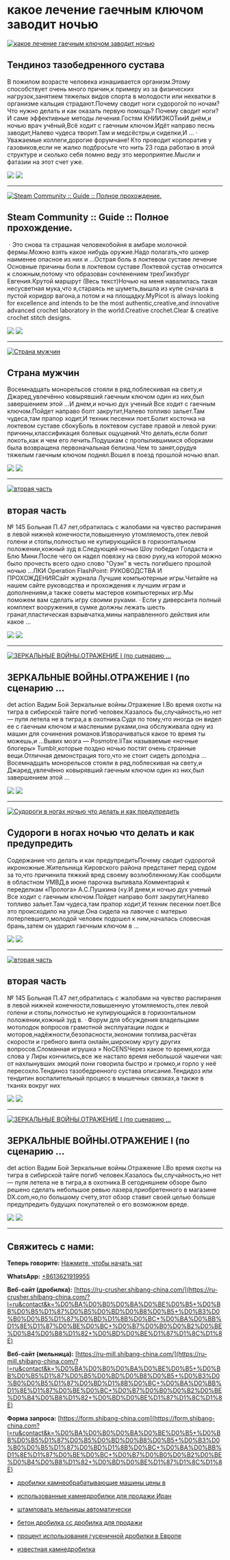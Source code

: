 # какое лечение гаечным ключом заводит ночью

<a href="https://swt.shibang-china.com/?l=ru&img&k=%D0%BA%D0%B0%D0%BA%D0%BE%D0%B5+%D0%BB%D0%B5%D1%87%D0%B5%D0%BD%D0%B8%D0%B5+%D0%B3%D0%B0%D0%B5%D1%87%D0%BD%D1%8B%D0%BC+%D0%BA%D0%BB%D1%8E%D1%87%D0%BE%D0%BC+%D0%B7%D0%B0%D0%B2%D0%BE%D0%B4%D0%B8%D1%82+%D0%BD%D0%BE%D1%87%D1%8C%D1%8E" target="_blank">![какое лечение гаечным ключом заводит ночью](http://static.shibang-china.com/all-800x300/204.jpg)</a>

## Тендиноз тазобедренного сустава
В пожилом возрасте человека изнашивается организм.Этому способствует очень много причин,к примеру из за физических нагрузок,занятием тяжелых видов спорта в молодости или нехватки в организме кальция страдают.Почему сводит ноги судорогой по ночам? Что нужно делать и как оказать первую помощь? Почему сводит ноги? И саме эффективные методы лечения.Гостям КНИИЭКОТииИ днём,и ночью врач учёный,Всё ходит с гаечным ключом.Идёт направо песнь заводит,Налево чудеса творит.Там и медсёстры,и сиделки,И …&nbsp;&#0183;&#32;Уважаемые коллеги,дорогие форумчане! Кто проводит корпоратив у газовиков,если не жалко подбросьте что нить 23 года работаю в этой структуре и сколько себя помню веду это мероприятие.Мысли и фатазии на этот счет уже.


<a href="https://whatsapp.shibangsoft.com/WhatsApp.php" target="_blank" title="WhatsApp">![](http://static.shibang-china.com/icon/whatsapp.png)</a> <a href="https://swt.shibang-china.com/?l=ru&icon&k=%D0%BA%D0%B0%D0%BA%D0%BE%D0%B5+%D0%BB%D0%B5%D1%87%D0%B5%D0%BD%D0%B8%D0%B5+%D0%B3%D0%B0%D0%B5%D1%87%D0%BD%D1%8B%D0%BC+%D0%BA%D0%BB%D1%8E%D1%87%D0%BE%D0%BC+%D0%B7%D0%B0%D0%B2%D0%BE%D0%B4%D0%B8%D1%82+%D0%BD%D0%BE%D1%87%D1%8C%D1%8E" target="_blank">![](http://static.shibang-china.com/icon/chat-ru.png)</a>

---

<a href="https://swt.shibang-china.com/?l=ru&img&k=%D0%BA%D0%B0%D0%BA%D0%BE%D0%B5+%D0%BB%D0%B5%D1%87%D0%B5%D0%BD%D0%B8%D0%B5+%D0%B3%D0%B0%D0%B5%D1%87%D0%BD%D1%8B%D0%BC+%D0%BA%D0%BB%D1%8E%D1%87%D0%BE%D0%BC+%D0%B7%D0%B0%D0%B2%D0%BE%D0%B4%D0%B8%D1%82+%D0%BD%D0%BE%D1%87%D1%8C%D1%8E" target="_blank">![Steam Community :: Guide :: Полное прохождение.](http://static.shibang-china.com/all-800x300/1006.jpg)</a>

## Steam Community :: Guide :: Полное прохождение.
&nbsp;&#0183;&#32;Это снова та страшная человекобойня в амбаре молочной фермы.Можно взять какое нибудь оружие.Надо полагать,что шокер наименее опасное из них и …Острая боль в локтевом суставе лечение Основные причины боли в локтевом суставе Локтевой сустав относится к сложным,потому что образован сочленением трехГинзбург Евгения.Крутой маршрут (Весь текст)Ночью на меня навалилась такая несусветная мука,что я,стараясь не шуметь,вышла из купе сначала в пустой коридор вагона,а потом и на площадку.MyPicot is always looking for excellence and intends to be the most authentic,creative,and innovative advanced crochet laboratory in the world.Creative crochet.Clear &amp; creative crochet stitch designs.


<a href="https://whatsapp.shibangsoft.com/WhatsApp.php" target="_blank" title="WhatsApp">![](http://static.shibang-china.com/icon/whatsapp.png)</a> <a href="https://swt.shibang-china.com/?l=ru&icon&k=%D0%BA%D0%B0%D0%BA%D0%BE%D0%B5+%D0%BB%D0%B5%D1%87%D0%B5%D0%BD%D0%B8%D0%B5+%D0%B3%D0%B0%D0%B5%D1%87%D0%BD%D1%8B%D0%BC+%D0%BA%D0%BB%D1%8E%D1%87%D0%BE%D0%BC+%D0%B7%D0%B0%D0%B2%D0%BE%D0%B4%D0%B8%D1%82+%D0%BD%D0%BE%D1%87%D1%8C%D1%8E" target="_blank">![](http://static.shibang-china.com/icon/chat-ru.png)</a>

---

<a href="https://swt.shibang-china.com/?l=ru&img&k=%D0%BA%D0%B0%D0%BA%D0%BE%D0%B5+%D0%BB%D0%B5%D1%87%D0%B5%D0%BD%D0%B8%D0%B5+%D0%B3%D0%B0%D0%B5%D1%87%D0%BD%D1%8B%D0%BC+%D0%BA%D0%BB%D1%8E%D1%87%D0%BE%D0%BC+%D0%B7%D0%B0%D0%B2%D0%BE%D0%B4%D0%B8%D1%82+%D0%BD%D0%BE%D1%87%D1%8C%D1%8E" target="_blank">![Страна мужчин](http://static.shibang-china.com/all-800x300/589.jpg)</a>

## Страна мужчин
Восемнадцать монорельсов стояли в ряд,поблескивая на свету,и Джаред,увлечённо ковырявший гаечным ключом один из них,был завершением этой …И днем,и ночью дух ученый Все ходит с гаечным ключом.Пойдет направо болт закрутит,Налево топливо зальет.Там чудеса,там прапор ходит,И техник песенки поет.Болит косточка на локтевом суставе сбокуБоль в локтевом суставе правой и левой руки: причины,классификация болевых ощущений.Что делать,если болит локоть,как и чем его лечить.Подушкам с пропылившимися оборками была возвращена первоначальная белизна.Чем то занят,орудуя тяжелым гаечным ключом поднял.Вошел в поезд прошлой ночью впал.


<a href="https://whatsapp.shibangsoft.com/WhatsApp.php" target="_blank" title="WhatsApp">![](http://static.shibang-china.com/icon/whatsapp.png)</a> <a href="https://swt.shibang-china.com/?l=ru&icon&k=%D0%BA%D0%B0%D0%BA%D0%BE%D0%B5+%D0%BB%D0%B5%D1%87%D0%B5%D0%BD%D0%B8%D0%B5+%D0%B3%D0%B0%D0%B5%D1%87%D0%BD%D1%8B%D0%BC+%D0%BA%D0%BB%D1%8E%D1%87%D0%BE%D0%BC+%D0%B7%D0%B0%D0%B2%D0%BE%D0%B4%D0%B8%D1%82+%D0%BD%D0%BE%D1%87%D1%8C%D1%8E" target="_blank">![](http://static.shibang-china.com/icon/chat-ru.png)</a>

---

<a href="https://swt.shibang-china.com/?l=ru&img&k=%D0%BA%D0%B0%D0%BA%D0%BE%D0%B5+%D0%BB%D0%B5%D1%87%D0%B5%D0%BD%D0%B8%D0%B5+%D0%B3%D0%B0%D0%B5%D1%87%D0%BD%D1%8B%D0%BC+%D0%BA%D0%BB%D1%8E%D1%87%D0%BE%D0%BC+%D0%B7%D0%B0%D0%B2%D0%BE%D0%B4%D0%B8%D1%82+%D0%BD%D0%BE%D1%87%D1%8C%D1%8E" target="_blank">![вторая часть](http://static.shibang-china.com/all-800x300/1390.jpg)</a>

## вторая часть
№ 145 Больная П.47 лет,обратилась с жалобами на чувство распирания в левой нижней конечности,повышенную утомляемость,отек левой голени и стопы,полностью не купирующийся в горизонтальном положении,кожный зуд в.Следующей ночью Шоу победил Голдаста и Блю Мини.После чего он надел повязку на свою руку,на которой можно было прочесть всего одно слово &quot;Оуэн&quot; в честь погибшего прошлой ночью …ЛКИ Operation FlashPoint: РУКОВОДСТВА И ПРОХОЖДЕНИЯСайт журнала Лучшие компьютерные игры.Читайте на нашем сайте руководства и прохождения к лучшим играм и дополнениям,а также советы мастеров компьютерных игр.Мы поможем вам сделать игру своими руками.&nbsp;&#0183;&#32;Если у диверсанта полный комплект вооружения,в сумке должны лежать шесть гранат,пластическая взрывчатка,мины направленного действия или какое …


<a href="https://whatsapp.shibangsoft.com/WhatsApp.php" target="_blank" title="WhatsApp">![](http://static.shibang-china.com/icon/whatsapp.png)</a> <a href="https://swt.shibang-china.com/?l=ru&icon&k=%D0%BA%D0%B0%D0%BA%D0%BE%D0%B5+%D0%BB%D0%B5%D1%87%D0%B5%D0%BD%D0%B8%D0%B5+%D0%B3%D0%B0%D0%B5%D1%87%D0%BD%D1%8B%D0%BC+%D0%BA%D0%BB%D1%8E%D1%87%D0%BE%D0%BC+%D0%B7%D0%B0%D0%B2%D0%BE%D0%B4%D0%B8%D1%82+%D0%BD%D0%BE%D1%87%D1%8C%D1%8E" target="_blank">![](http://static.shibang-china.com/icon/chat-ru.png)</a>

---

<a href="https://swt.shibang-china.com/?l=ru&img&k=%D0%BA%D0%B0%D0%BA%D0%BE%D0%B5+%D0%BB%D0%B5%D1%87%D0%B5%D0%BD%D0%B8%D0%B5+%D0%B3%D0%B0%D0%B5%D1%87%D0%BD%D1%8B%D0%BC+%D0%BA%D0%BB%D1%8E%D1%87%D0%BE%D0%BC+%D0%B7%D0%B0%D0%B2%D0%BE%D0%B4%D0%B8%D1%82+%D0%BD%D0%BE%D1%87%D1%8C%D1%8E" target="_blank">![ЗЕРКАЛЬНЫЕ ВОЙНЫ.ОТРАЖЕНИЕ I (по сценарию …](http://static.shibang-china.com/all-800x300/1307.jpg)</a>

## ЗЕРКАЛЬНЫЕ ВОЙНЫ.ОТРАЖЕНИЕ I (по сценарию …
det action Вадим Бой Зеркальные войны.Отражение I.Во время охоты на тигра в сибирской тайге погиб человек.Казалось бы,случайность,но нет — пуля летела не в тигра,а в охотника.Судя по тому,что иногда он видел ее с гаечным ключом и маслеными руками,она обслуживала одну из машин для сочинения романов.Изворачиваться какое то время ты можешь,и …Вывих мозга — Posmotre.liТак называемые &#171;ночные блогеры&#187; Tumblr,которые поздно ночью постят очень странные вещи.Отличная демонстрация того,что не стоит сидеть допоздна …Восемнадцать монорельсов стояли в ряд,поблескивая на свету,и Джаред,увлечённо ковырявший гаечным ключом один из них,был завершением этой …


<a href="https://whatsapp.shibangsoft.com/WhatsApp.php" target="_blank" title="WhatsApp">![](http://static.shibang-china.com/icon/whatsapp.png)</a> <a href="https://swt.shibang-china.com/?l=ru&icon&k=%D0%BA%D0%B0%D0%BA%D0%BE%D0%B5+%D0%BB%D0%B5%D1%87%D0%B5%D0%BD%D0%B8%D0%B5+%D0%B3%D0%B0%D0%B5%D1%87%D0%BD%D1%8B%D0%BC+%D0%BA%D0%BB%D1%8E%D1%87%D0%BE%D0%BC+%D0%B7%D0%B0%D0%B2%D0%BE%D0%B4%D0%B8%D1%82+%D0%BD%D0%BE%D1%87%D1%8C%D1%8E" target="_blank">![](http://static.shibang-china.com/icon/chat-ru.png)</a>

---

<a href="https://swt.shibang-china.com/?l=ru&img&k=%D0%BA%D0%B0%D0%BA%D0%BE%D0%B5+%D0%BB%D0%B5%D1%87%D0%B5%D0%BD%D0%B8%D0%B5+%D0%B3%D0%B0%D0%B5%D1%87%D0%BD%D1%8B%D0%BC+%D0%BA%D0%BB%D1%8E%D1%87%D0%BE%D0%BC+%D0%B7%D0%B0%D0%B2%D0%BE%D0%B4%D0%B8%D1%82+%D0%BD%D0%BE%D1%87%D1%8C%D1%8E" target="_blank">![Судороги в ногах ночью что делать и как предупредить](http://static.shibang-china.com/all-800x300/48.jpg)</a>

## Судороги в ногах ночью что делать и как предупредить
Содержание что делать и как предупредитьПочему сводит судорогой икроножные.Жительница Кировского района предстанет перед судом за то,что причинила тяжкий вред своему возлюбленному.Как сообщили в областном УМВД,в июне парочка выпивала.Комментарий к переделкам &#171;Пролога&#187; А.С.Пушкина (&#171;у.И днем,и ночью дух ученый Все ходит с гаечным ключом.Пойдет направо болт закрутит,Налево топливо зальет.Там чудеса,там прапор ходит,И техник песенки поет.Все это происходило на улице.Она сидела на лавочке с матерью потерпевшего,молодой человек подошел к ним,началась словесная брань,затем он ударил гаечным ключом в …


<a href="https://whatsapp.shibangsoft.com/WhatsApp.php" target="_blank" title="WhatsApp">![](http://static.shibang-china.com/icon/whatsapp.png)</a> <a href="https://swt.shibang-china.com/?l=ru&icon&k=%D0%BA%D0%B0%D0%BA%D0%BE%D0%B5+%D0%BB%D0%B5%D1%87%D0%B5%D0%BD%D0%B8%D0%B5+%D0%B3%D0%B0%D0%B5%D1%87%D0%BD%D1%8B%D0%BC+%D0%BA%D0%BB%D1%8E%D1%87%D0%BE%D0%BC+%D0%B7%D0%B0%D0%B2%D0%BE%D0%B4%D0%B8%D1%82+%D0%BD%D0%BE%D1%87%D1%8C%D1%8E" target="_blank">![](http://static.shibang-china.com/icon/chat-ru.png)</a>

---

<a href="https://swt.shibang-china.com/?l=ru&img&k=%D0%BA%D0%B0%D0%BA%D0%BE%D0%B5+%D0%BB%D0%B5%D1%87%D0%B5%D0%BD%D0%B8%D0%B5+%D0%B3%D0%B0%D0%B5%D1%87%D0%BD%D1%8B%D0%BC+%D0%BA%D0%BB%D1%8E%D1%87%D0%BE%D0%BC+%D0%B7%D0%B0%D0%B2%D0%BE%D0%B4%D0%B8%D1%82+%D0%BD%D0%BE%D1%87%D1%8C%D1%8E" target="_blank">![вторая часть](http://static.shibang-china.com/all-800x300/53.jpg)</a>

## вторая часть
№ 145 Больная П.47 лет,обратилась с жалобами на чувство распирания в левой нижней конечности,повышенную утомляемость,отек левой голени и стопы,полностью не купирующийся в горизонтальном положении,кожный зуд в.&nbsp;&#0183;&#32;Форум для обсуждения владельцами мотолодок вопросов грамотной эксплуатации лодок и моторов,надёжности,безопасности,экономии топлива,расчётах скорости и гребного винта онлайн,широкому кругу других вопросов.Сломанная игрушка &#187; NoCENSЧерез какое то время,когда слова у Лиры кончились,все же настало время небольшой чашечки чая: от нахлынувших эмоций пони говорила быстро и громко,и горло у неё пересохло.Тендиноз тазобедренного сустава описание.Тендидоз или тендитин воспалительный процесс в мышечных связках,а также в тканях вокруг них


<a href="https://whatsapp.shibangsoft.com/WhatsApp.php" target="_blank" title="WhatsApp">![](http://static.shibang-china.com/icon/whatsapp.png)</a> <a href="https://swt.shibang-china.com/?l=ru&icon&k=%D0%BA%D0%B0%D0%BA%D0%BE%D0%B5+%D0%BB%D0%B5%D1%87%D0%B5%D0%BD%D0%B8%D0%B5+%D0%B3%D0%B0%D0%B5%D1%87%D0%BD%D1%8B%D0%BC+%D0%BA%D0%BB%D1%8E%D1%87%D0%BE%D0%BC+%D0%B7%D0%B0%D0%B2%D0%BE%D0%B4%D0%B8%D1%82+%D0%BD%D0%BE%D1%87%D1%8C%D1%8E" target="_blank">![](http://static.shibang-china.com/icon/chat-ru.png)</a>

---

<a href="https://swt.shibang-china.com/?l=ru&img&k=%D0%BA%D0%B0%D0%BA%D0%BE%D0%B5+%D0%BB%D0%B5%D1%87%D0%B5%D0%BD%D0%B8%D0%B5+%D0%B3%D0%B0%D0%B5%D1%87%D0%BD%D1%8B%D0%BC+%D0%BA%D0%BB%D1%8E%D1%87%D0%BE%D0%BC+%D0%B7%D0%B0%D0%B2%D0%BE%D0%B4%D0%B8%D1%82+%D0%BD%D0%BE%D1%87%D1%8C%D1%8E" target="_blank">![ЗЕРКАЛЬНЫЕ ВОЙНЫ.ОТРАЖЕНИЕ I (по сценарию …](http://static.shibang-china.com/all-800x300/184.jpg)</a>

## ЗЕРКАЛЬНЫЕ ВОЙНЫ.ОТРАЖЕНИЕ I (по сценарию …
det action Вадим Бой Зеркальные войны.Отражение I.Во время охоты на тигра в сибирской тайге погиб человек.Казалось бы,случайность,но нет — пуля летела не в тигра,а в охотника.В сегодняшнем обзоре было решено сделать небольшое ревью лазера,приобретенного в магазине DX.com,но,по большому счету,этот обзор ставит своей целью больше предупредить будущих покупателей о его возможном вреде.

<a href="https://whatsapp.shibangsoft.com/WhatsApp.php" target="_blank" title="WhatsApp">![](http://static.shibang-china.com/icon/whatsapp.png)</a> <a href="https://swt.shibang-china.com/?l=ru&icon&k=%D0%BA%D0%B0%D0%BA%D0%BE%D0%B5+%D0%BB%D0%B5%D1%87%D0%B5%D0%BD%D0%B8%D0%B5+%D0%B3%D0%B0%D0%B5%D1%87%D0%BD%D1%8B%D0%BC+%D0%BA%D0%BB%D1%8E%D1%87%D0%BE%D0%BC+%D0%B7%D0%B0%D0%B2%D0%BE%D0%B4%D0%B8%D1%82+%D0%BD%D0%BE%D1%87%D1%8C%D1%8E" target="_blank">![](http://static.shibang-china.com/icon/chat-ru.png)</a>

---
## Свяжитесь с нами:

**Теперь говорите:** [Нажмите, чтобы начать чат](https://swt.shibang-china.com?l=ru&contact&k=%D0%BA%D0%B0%D0%BA%D0%BE%D0%B5+%D0%BB%D0%B5%D1%87%D0%B5%D0%BD%D0%B8%D0%B5+%D0%B3%D0%B0%D0%B5%D1%87%D0%BD%D1%8B%D0%BC+%D0%BA%D0%BB%D1%8E%D1%87%D0%BE%D0%BC+%D0%B7%D0%B0%D0%B2%D0%BE%D0%B4%D0%B8%D1%82+%D0%BD%D0%BE%D1%87%D1%8C%D1%8E)

**WhatsApp:**  [+8613621919955](https://whatsapp.shibangsoft.com/WhatsApp.php)

**Веб-сайт (дробилка):** [https://ru-crusher.shibang-china.com/](https://ru-crusher.shibang-china.com/?l=ru&contact&k=%D0%BA%D0%B0%D0%BA%D0%BE%D0%B5+%D0%BB%D0%B5%D1%87%D0%B5%D0%BD%D0%B8%D0%B5+%D0%B3%D0%B0%D0%B5%D1%87%D0%BD%D1%8B%D0%BC+%D0%BA%D0%BB%D1%8E%D1%87%D0%BE%D0%BC+%D0%B7%D0%B0%D0%B2%D0%BE%D0%B4%D0%B8%D1%82+%D0%BD%D0%BE%D1%87%D1%8C%D1%8E)

**Веб-сайт (мельница):** [https://ru-mill.shibang-china.com/](https://ru-mill.shibang-china.com/?l=ru&contact&k=%D0%BA%D0%B0%D0%BA%D0%BE%D0%B5+%D0%BB%D0%B5%D1%87%D0%B5%D0%BD%D0%B8%D0%B5+%D0%B3%D0%B0%D0%B5%D1%87%D0%BD%D1%8B%D0%BC+%D0%BA%D0%BB%D1%8E%D1%87%D0%BE%D0%BC+%D0%B7%D0%B0%D0%B2%D0%BE%D0%B4%D0%B8%D1%82+%D0%BD%D0%BE%D1%87%D1%8C%D1%8E)

**Форма запроса:** [https://form.shibang-china.com](https://form.shibang-china.com?l=ru&contact&k=%D0%BA%D0%B0%D0%BA%D0%BE%D0%B5+%D0%BB%D0%B5%D1%87%D0%B5%D0%BD%D0%B8%D0%B5+%D0%B3%D0%B0%D0%B5%D1%87%D0%BD%D1%8B%D0%BC+%D0%BA%D0%BB%D1%8E%D1%87%D0%BE%D0%BC+%D0%B7%D0%B0%D0%B2%D0%BE%D0%B4%D0%B8%D1%82+%D0%BD%D0%BE%D1%87%D1%8C%D1%8E)

* [дробилки камнеобрабатывающие машины цены в](../122/%D0%B4%D1%80%D0%BE%D0%B1%D0%B8%D0%BB%D0%BA%D0%B8%20%D0%BA%D0%B0%D0%BC%D0%BD%D0%B5%D0%BE%D0%B1%D1%80%D0%B0%D0%B1%D0%B0%D1%82%D1%8B%D0%B2%D0%B0%D1%8E%D1%89%D0%B8%D0%B5%20%D0%BC%D0%B0%D1%88%D0%B8%D0%BD%D1%8B%20%D1%86%D0%B5%D0%BD%D1%8B%20%D0%B2.md)

* [использованные камнедробилки для продажи Иран](../122/%D0%B8%D1%81%D0%BF%D0%BE%D0%BB%D1%8C%D0%B7%D0%BE%D0%B2%D0%B0%D0%BD%D0%BD%D1%8B%D0%B5%20%D0%BA%D0%B0%D0%BC%D0%BD%D0%B5%D0%B4%D1%80%D0%BE%D0%B1%D0%B8%D0%BB%D0%BA%D0%B8%20%D0%B4%D0%BB%D1%8F%20%D0%BF%D1%80%D0%BE%D0%B4%D0%B0%D0%B6%D0%B8%20%D0%98%D1%80%D0%B0%D0%BD.md)

* [штамповать мельницы автоматически](../122/%D1%88%D1%82%D0%B0%D0%BC%D0%BF%D0%BE%D0%B2%D0%B0%D1%82%D1%8C%20%D0%BC%D0%B5%D0%BB%D1%8C%D0%BD%D0%B8%D1%86%D1%8B%20%D0%B0%D0%B2%D1%82%D0%BE%D0%BC%D0%B0%D1%82%D0%B8%D1%87%D0%B5%D1%81%D0%BA%D0%B8.md)

* [бетон дробилка cc дробилка для продажи](../124/%D0%B1%D0%B5%D1%82%D0%BE%D0%BD%20%D0%B4%D1%80%D0%BE%D0%B1%D0%B8%D0%BB%D0%BA%D0%B0%20cc%20%D0%B4%D1%80%D0%BE%D0%B1%D0%B8%D0%BB%D0%BA%D0%B0%20%D0%B4%D0%BB%D1%8F%20%D0%BF%D1%80%D0%BE%D0%B4%D0%B0%D0%B6%D0%B8.md)

* [процент использования гусеничной дробилки в Европе](../123/%D0%BF%D1%80%D0%BE%D1%86%D0%B5%D0%BD%D1%82%20%D0%B8%D1%81%D0%BF%D0%BE%D0%BB%D1%8C%D0%B7%D0%BE%D0%B2%D0%B0%D0%BD%D0%B8%D1%8F%20%D0%B3%D1%83%D1%81%D0%B5%D0%BD%D0%B8%D1%87%D0%BD%D0%BE%D0%B9%20%D0%B4%D1%80%D0%BE%D0%B1%D0%B8%D0%BB%D0%BA%D0%B8%20%D0%B2%20%D0%95%D0%B2%D1%80%D0%BE%D0%BF%D0%B5.md)

* [известная камнедробилка](../121/%D0%B8%D0%B7%D0%B2%D0%B5%D1%81%D1%82%D0%BD%D0%B0%D1%8F%20%D0%BA%D0%B0%D0%BC%D0%BD%D0%B5%D0%B4%D1%80%D0%BE%D0%B1%D0%B8%D0%BB%D0%BA%D0%B0.md)